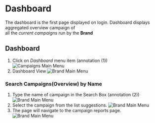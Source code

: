 # Dashboard

The dashboard is the first page displayed on login. Dashboard displays aggregated overview campaign of  
all the _current campaigns_ run by the **Brand**

## Dashboard

1. Click on _Dashboard_ menu item (annotation (1))  
![Campaigns Main Menu](/documentation/images/brand/dashboard/viewall1.png)
2. Dashboard View
![Brand Main Menu](/documentation/images/brand/dashboard/dashboard1.png)

### Search Campaigns(Overview) by Name

1. Type the name of campaign in the Search Box (annotation (2))
![Brand Main Menu](/documentation/images/brand/dashboard/dashboard2.png)
2. Select the campaign from the list suggestions.
![Brand Main Menu](/documentation/images/brand/dashboard/dashboard3.png)
3. The page will navigate to the campaign reports page.
![Brand Main Menu](/documentation/images/brand/dashboard/dashboard4.png)


